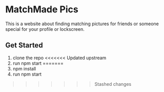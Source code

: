 # MatchMade Pics
This is a website about finding matching pictures for friends or someone special for your profile or lockscreen.

## Get Started
1) clone the repo
<<<<<<< Updated upstream
2) run npm start
=======
2) npm install
3) run npm start
>>>>>>> Stashed changes

